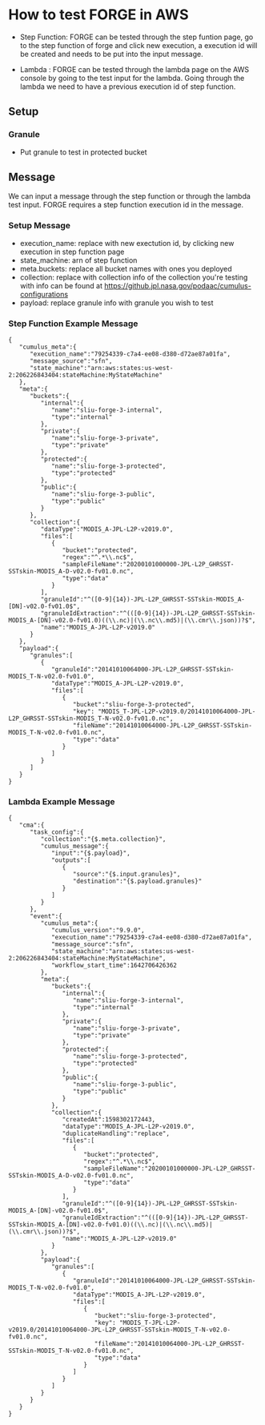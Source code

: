 # How to test FORGE in AWS

* Step Function: FORGE can be tested through the step funtion page, go to the step function of forge and click new execution, a execution id 
  will be created and needs to be put into the input message.
  
* Lambda : FORGE can be tested through the lambda page on the AWS console by going to the test input for the lambda. Going through the lambda
  we need to have a previous execution id of step function.

## Setup

### Granule

* Put granule to test in protected bucket

## Message

We can input a message through the step function or through the lambda test input. FORGE requires a step function execution id in the message.

### Setup Message

* execution_name: replace with new exectution id, by clicking new execution in step function page
* state_machine: arn of step function
* meta.buckets: replace all bucket names with ones you deployed
* collection: replace with collection info of the collection you're testing with info can be found at https://github.jpl.nasa.gov/podaac/cumulus-configurations
* payload: replace granule info with granule you wish to test

### Step Function Example Message

```
{
   "cumulus_meta":{
      "execution_name":"79254339-c7a4-ee08-d380-d72ae87a01fa",
      "message_source":"sfn",
      "state_machine":"arn:aws:states:us-west-2:206226843404:stateMachine:MyStateMachine"
   },
   "meta":{
      "buckets":{
         "internal":{
            "name":"sliu-forge-3-internal",
            "type":"internal"
         },
         "private":{
            "name":"sliu-forge-3-private",
            "type":"private"
         },
         "protected":{
            "name":"sliu-forge-3-protected",
            "type":"protected"
         },
         "public":{
            "name":"sliu-forge-3-public",
            "type":"public"
         }
      },
      "collection":{
         "dataType":"MODIS_A-JPL-L2P-v2019.0",
         "files":[
            {
               "bucket":"protected",
               "regex":"^.*\\.nc$",
               "sampleFileName":"20200101000000-JPL-L2P_GHRSST-SSTskin-MODIS_A-D-v02.0-fv01.0.nc",
               "type":"data"
            }
         ],
         "granuleId":"^([0-9]{14})-JPL-L2P_GHRSST-SSTskin-MODIS_A-[DN]-v02.0-fv01.0$",
         "granuleIdExtraction":"^(([0-9]{14})-JPL-L2P_GHRSST-SSTskin-MODIS_A-[DN]-v02.0-fv01.0)((\\.nc)|(\\.nc\\.md5)|(\\.cmr\\.json))?$",
         "name":"MODIS_A-JPL-L2P-v2019.0"
      }
   },
   "payload":{
      "granules":[
         {
            "granuleId":"20141010064000-JPL-L2P_GHRSST-SSTskin-MODIS_T-N-v02.0-fv01.0",
            "dataType":"MODIS_A-JPL-L2P-v2019.0",
            "files":[
               {
                  "bucket":"sliu-forge-3-protected",
                  "key": "MODIS_T-JPL-L2P-v2019.0/20141010064000-JPL-L2P_GHRSST-SSTskin-MODIS_T-N-v02.0-fv01.0.nc",
                  "fileName":"20141010064000-JPL-L2P_GHRSST-SSTskin-MODIS_T-N-v02.0-fv01.0.nc",
                  "type":"data"
               }
            ]
         }
      ]
   }
}
```


### Lambda Example Message

```
{
   "cma":{
      "task_config":{
         "collection":"{$.meta.collection}",
         "cumulus_message":{
            "input":"{$.payload}",
            "outputs":[
               {
                  "source":"{$.input.granules}",
                  "destination":"{$.payload.granules}"
               }
            ]
         }
      },
      "event":{
         "cumulus_meta":{
            "cumulus_version":"9.9.0",
            "execution_name":"79254339-c7a4-ee08-d380-d72ae87a01fa",
            "message_source":"sfn",
            "state_machine":"arn:aws:states:us-west-2:206226843404:stateMachine:MyStateMachine",
            "workflow_start_time":1642706426362
         },
         "meta":{
            "buckets":{
               "internal":{
                  "name":"sliu-forge-3-internal",
                  "type":"internal"
               },
               "private":{
                  "name":"sliu-forge-3-private",
                  "type":"private"
               },
               "protected":{
                  "name":"sliu-forge-3-protected",
                  "type":"protected"
               },
               "public":{
                  "name":"sliu-forge-3-public",
                  "type":"public"
               }
            },
            "collection":{
               "createdAt":1598302172443,
               "dataType":"MODIS_A-JPL-L2P-v2019.0",
               "duplicateHandling":"replace",
               "files":[
                  {
                     "bucket":"protected",
                     "regex":"^.*\\.nc$",
                     "sampleFileName":"20200101000000-JPL-L2P_GHRSST-SSTskin-MODIS_A-D-v02.0-fv01.0.nc",
                     "type":"data"
                  }
               ],
               "granuleId":"^([0-9]{14})-JPL-L2P_GHRSST-SSTskin-MODIS_A-[DN]-v02.0-fv01.0$",
               "granuleIdExtraction":"^(([0-9]{14})-JPL-L2P_GHRSST-SSTskin-MODIS_A-[DN]-v02.0-fv01.0)((\\.nc)|(\\.nc\\.md5)|(\\.cmr\\.json))?$",
               "name":"MODIS_A-JPL-L2P-v2019.0"
            }
         },
         "payload":{
            "granules":[
               {
                  "granuleId":"20141010064000-JPL-L2P_GHRSST-SSTskin-MODIS_T-N-v02.0-fv01.0",
                  "dataType":"MODIS_A-JPL-L2P-v2019.0",
                  "files":[
                     {
                        "bucket":"sliu-forge-3-protected",
                        "key": "MODIS_T-JPL-L2P-v2019.0/20141010064000-JPL-L2P_GHRSST-SSTskin-MODIS_T-N-v02.0-fv01.0.nc",
                        "fileName":"20141010064000-JPL-L2P_GHRSST-SSTskin-MODIS_T-N-v02.0-fv01.0.nc",
                        "type":"data"
                     }
                  ]
               }
            ]
         }
      }
   }
}


```